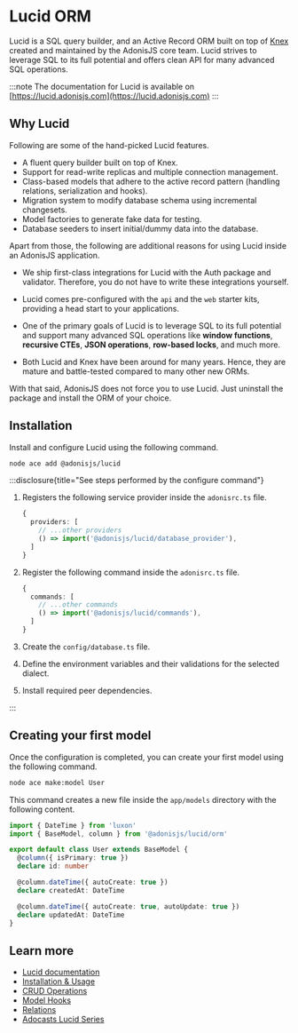# Lucid ORM

Lucid is a SQL query builder, and an Active Record ORM built on top of [Knex](https://knexjs.org) created and maintained by the AdonisJS core team. Lucid strives to leverage SQL to its full potential and offers clean API for many advanced SQL operations.

:::note
The documentation for Lucid is available on [https://lucid.adonisjs.com](https://lucid.adonisjs.com)
:::

## Why Lucid

Following are some of the hand-picked Lucid features.

- A fluent query builder built on top of Knex.
- Support for read-write replicas and multiple connection management.
- Class-based models that adhere to the active record pattern (handling relations, serialization and hooks).
- Migration system to modify database schema using incremental changesets.
- Model factories to generate fake data for testing.
- Database seeders to insert initial/dummy data into the database.

Apart from those, the following are additional reasons for using Lucid inside an AdonisJS application.

- We ship first-class integrations for Lucid with the Auth package and validator. Therefore, you do not have to write these integrations yourself.

- Lucid comes pre-configured with the `api` and the `web` starter kits, providing a head start to your applications.

- One of the primary goals of Lucid is to leverage SQL to its full potential and support many advanced SQL operations like **window functions**, **recursive CTEs**, **JSON operations**, **row-based locks**, and much more.

- Both Lucid and Knex have been around for many years. Hence, they are mature and battle-tested compared to many other new ORMs.

With that said, AdonisJS does not force you to use Lucid. Just uninstall the package and install the ORM of your choice.

## Installation

Install and configure Lucid using the following command.

```sh
node ace add @adonisjs/lucid
```

:::disclosure{title="See steps performed by the configure command"}

1. Registers the following service provider inside the `adonisrc.ts` file.

   ```ts
   {
     providers: [
       // ...other providers
       () => import('@adonisjs/lucid/database_provider'),
     ]
   }
   ```

2. Register the following command inside the `adonisrc.ts` file.

   ```ts
   {
     commands: [
       // ...other commands
       () => import('@adonisjs/lucid/commands'),
     ]
   }
   ```

3. Create the `config/database.ts` file.

4. Define the environment variables and their validations for the selected dialect.

5. Install required peer dependencies.

:::


## Creating your first model

Once the configuration is completed, you can create your first model using the following command.

```sh
node ace make:model User
```

This command creates a new file inside the `app/models` directory with the following content.

```ts
import { DateTime } from 'luxon'
import { BaseModel, column } from '@adonisjs/lucid/orm'

export default class User extends BaseModel {
  @column({ isPrimary: true })
  declare id: number

  @column.dateTime({ autoCreate: true })
  declare createdAt: DateTime

  @column.dateTime({ autoCreate: true, autoUpdate: true })
  declare updatedAt: DateTime
}
```

## Learn more

- [Lucid documentation](https://lucid.adonisjs.com)
- [Installation & Usage](https://lucid.adonisjs.com/docs/installation)
- [CRUD Operations](https://lucid.adonisjs.com/docs/crud-operations)
- [Model Hooks](https://lucid.adonisjs.com/docs/model-hooks)
- [Relations](https://lucid.adonisjs.com/docs/relationships)
- [Adocasts Lucid Series](https://adocasts.com/topics/lucid)
